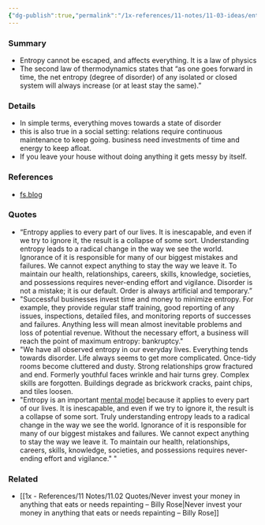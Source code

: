 ```yaml
---
{"dg-publish":true,"permalink":"/1x-references/11-notes/11-03-ideas/entropy-applies-to-everything/","title":"Entropy applies to everything","created":"2024-03-03T15:19:36.468+03:00","updated":"2024-03-03T15:38:53.309+03:00"}
---
```



### Summary
- Entropy cannot be escaped, and affects everything. It is a law of physics
- The second law of thermodynamics states that “as one goes forward in time, the net entropy (degree of disorder) of any isolated or closed system will always increase (or at least stay the same).”

### Details
- In simple terms, everything moves towards a state of disorder
- this is also true in a social setting: relations require continuous maintenance to keep going. business need investments of time and energy to keep afloat.
- If you leave your house without doing anything it gets messy by itself.

### References
- [fs.blog](https://fs.blog/entropy/)

### Quotes
- “Entropy applies to every part of our lives. It is inescapable, and even if we try to ignore it, the result is a collapse of some sort. Understanding entropy leads to a radical change in the way we see the world. Ignorance of it is responsible for many of our biggest mistakes and failures. We cannot expect anything to stay the way we leave it. To maintain our health, relationships, careers, skills, knowledge, societies, and possessions requires never-ending effort and vigilance. Disorder is not a mistake; it is our default. Order is always artificial and temporary.”
- "Successful businesses invest time and money to minimize entropy. For example, they provide regular staff training, good reporting of any issues, inspections, detailed files, and monitoring reports of successes and failures. Anything less will mean almost inevitable problems and loss of potential revenue. Without the necessary effort, a business will reach the point of maximum entropy: bankruptcy."
- "We have all observed entropy in our everyday lives. Everything tends towards disorder. Life always seems to get more complicated. Once-tidy rooms become cluttered and dusty. Strong relationships grow fractured and end. Formerly youthful faces wrinkle and hair turns grey. Complex skills are forgotten. Buildings degrade as brickwork cracks, paint chips, and tiles loosen.
- "Entropy is an important [mental model](https://fs.blog/mental-models/) because it applies to every part of our lives. It is inescapable, and even if we try to ignore it, the result is a collapse of some sort. Truly understanding entropy leads to a radical change in the way we see the world. Ignorance of it is responsible for many of our biggest mistakes and failures. We cannot expect anything to stay the way we leave it. To maintain our health, relationships, careers, skills, knowledge, societies, and possessions requires never-ending effort and vigilance."
"

### Related
- [[1x - References/11 Notes/11.02 Quotes/Never invest your money in anything that eats or needs repainting – Billy Rose\|Never invest your money in anything that eats or needs repainting – Billy Rose]]